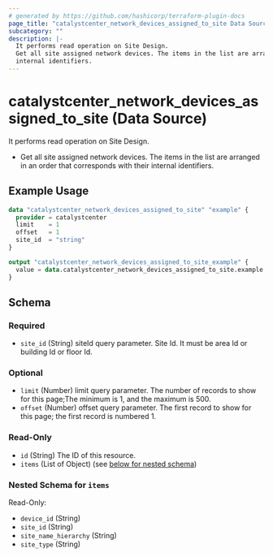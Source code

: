```yaml
---
# generated by https://github.com/hashicorp/terraform-plugin-docs
page_title: "catalystcenter_network_devices_assigned_to_site Data Source - terraform-provider-catalystcenter"
subcategory: ""
description: |-
  It performs read operation on Site Design.
  Get all site assigned network devices. The items in the list are arranged in an order that corresponds with their
  internal identifiers.
---
```


# catalystcenter_network_devices_assigned_to_site (Data Source)

It performs read operation on Site Design.

- Get all site assigned network devices. The items in the list are arranged in an order that corresponds with their
internal identifiers.

## Example Usage

```terraform
data "catalystcenter_network_devices_assigned_to_site" "example" {
  provider = catalystcenter
  limit    = 1
  offset   = 1
  site_id  = "string"
}

output "catalystcenter_network_devices_assigned_to_site_example" {
  value = data.catalystcenter_network_devices_assigned_to_site.example.items
}
```

<!-- schema generated by tfplugindocs -->
## Schema

### Required

- `site_id` (String) siteId query parameter. Site Id. It must be area Id or building Id or floor Id.

### Optional

- `limit` (Number) limit query parameter. The number of records to show for this page;The minimum is 1, and the maximum is 500.
- `offset` (Number) offset query parameter. The first record to show for this page; the first record is numbered 1.

### Read-Only

- `id` (String) The ID of this resource.
- `items` (List of Object) (see [below for nested schema](#nestedatt--items))

<a id="nestedatt--items"></a>
### Nested Schema for `items`

Read-Only:

- `device_id` (String)
- `site_id` (String)
- `site_name_hierarchy` (String)
- `site_type` (String)

